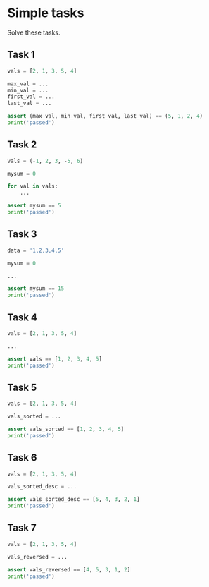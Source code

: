 # Simple tasks

Solve these tasks. 

## Task 1

```python
vals = [2, 1, 3, 5, 4]

max_val = ...
min_val = ...
first_val = ...
last_val = ...

assert (max_val, min_val, first_val, last_val) == (5, 1, 2, 4)
print('passed')
```

## Task 2

```python
vals = (-1, 2, 3, -5, 6)

mysum = 0

for val in vals:
    ...

assert mysum == 5
print('passed')
```

## Task 3

```python
data = '1,2,3,4,5'

mysum = 0

...

assert mysum == 15
print('passed')
```

## Task 4

```python
vals = [2, 1, 3, 5, 4]

...

assert vals == [1, 2, 3, 4, 5]
print('passed')
```

## Task 5

```python
vals = [2, 1, 3, 5, 4]

vals_sorted = ...

assert vals_sorted == [1, 2, 3, 4, 5]
print('passed')
```

## Task 6

```python
vals = [2, 1, 3, 5, 4]

vals_sorted_desc = ...

assert vals_sorted_desc == [5, 4, 3, 2, 1]
print('passed')
```

## Task 7

```python
vals = [2, 1, 3, 5, 4]

vals_reversed = ...

assert vals_reversed == [4, 5, 3, 1, 2]
print('passed')
```


